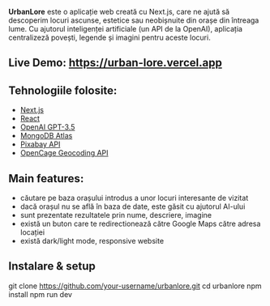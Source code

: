**UrbanLore** este o aplicație web creată cu Next.js, care ne ajută să descoperim locuri ascunse, estetice sau neobișnuite din orașe din întreaga lume. Cu ajutorul inteligenței artificiale (un API de la OpenAI), aplicația centralizeză povești, legende și imagini pentru aceste locuri.

## Live Demo: https://urban-lore.vercel.app

## Tehnologiile folosite:
- [Next.js](https://nextjs.org/)
- [React](https://reactjs.org/)
- [OpenAI GPT-3.5](https://platform.openai.com/)
- [MongoDB Atlas](https://www.mongodb.com/cloud/atlas)
- [Pixabay API](https://pixabay.com/api/docs/)
- [OpenCage Geocoding API](https://opencagedata.com/)

## Main features:
- căutare pe baza orașului introdus a unor locuri interesante de vizitat
- dacă orașul nu se află în baza de date, este găsit cu ajutorul AI-ului
- sunt prezentate rezultatele prin nume, descriere, imagine
- există un buton care te redirectionează către Google Maps către adresa locației
- există dark/light mode, responsive website

## Instalare & setup
git clone https://github.com/your-username/urbanlore.git
cd urbanlore
npm install
npm run dev




